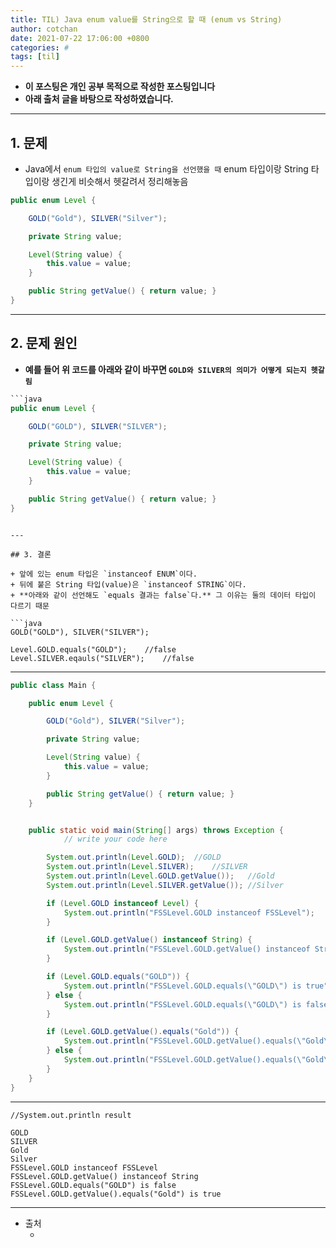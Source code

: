 ```yaml
---
title: TIL) Java enum value를 String으로 할 때 (enum vs String)
author: cotchan
date: 2021-07-22 17:06:00 +0800
categories: #
tags: [til]   
---
```


+ **이 포스팅은 개인 공부 목적으로 작성한 포스팅입니다**
+ **아래 출처 글을 바탕으로 작성하였습니다.**

---

## 1. 문제

+ Java에서 `enum 타입의 value로 String을 선언했을 때` enum 타입이랑 String 타입이랑 생긴게 비슷해서 헷갈려서 정리해놓음

```java
public enum Level {

    GOLD("Gold"), SILVER("Silver");

    private String value;

    Level(String value) {
        this.value = value;
    }

    public String getValue() { return value; }
}
```

---

## 2. 문제 원인

+ **예를 들어 위 코드를 아래와 같이 바꾸면 `GOLD와 SILVER의 의미가 어떻게 되는지 헷갈림`**

```java
```java
public enum Level {

    GOLD("GOLD"), SILVER("SILVER");

    private String value;

    Level(String value) {
        this.value = value;
    }

    public String getValue() { return value; }
}
```
```

---

## 3. 결론

+ 앞에 있는 enum 타입은 `instanceof ENUM`이다.
+ 뒤에 붙은 String 타입(value)은 `instanceof STRING`이다.
+ **아래와 같이 선언해도 `equals 결과는 false`다.** 그 이유는 둘의 데이터 타입이 다르기 때문 

```java
GOLD("GOLD"), SILVER("SILVER");

Level.GOLD.equals("GOLD");    //false
Level.SILVER.eqauls("SILVER");    //false
```

---

```java
public class Main {

    public enum Level {

        GOLD("Gold"), SILVER("Silver");

        private String value;

        Level(String value) {
            this.value = value;
        }

        public String getValue() { return value; }
    }


    public static void main(String[] args) throws Exception {
            // write your code here

        System.out.println(Level.GOLD);  //GOLD
        System.out.println(Level.SILVER);    //SILVER
        System.out.println(Level.GOLD.getValue());   //Gold
        System.out.println(Level.SILVER.getValue()); //Silver

        if (Level.GOLD instanceof Level) {
            System.out.println("FSSLevel.GOLD instanceof FSSLevel");    //here
        }

        if (Level.GOLD.getValue() instanceof String) {
            System.out.println("FSSLevel.GOLD.getValue() instanceof String");   //here
        }

        if (Level.GOLD.equals("GOLD")) {
            System.out.println("FSSLevel.GOLD.equals(\"GOLD\") is true");
        } else {
            System.out.println("FSSLevel.GOLD.equals(\"GOLD\") is false");  //here
        }

        if (Level.GOLD.getValue().equals("Gold")) {
            System.out.println("FSSLevel.GOLD.getValue().equals(\"Gold\") is true");    //here
        } else {
            System.out.println("FSSLevel.GOLD.getValue().equals(\"Gold\") is true");
        }
    }
}
```

---

```
//System.out.println result

GOLD
SILVER
Gold
Silver
FSSLevel.GOLD instanceof FSSLevel
FSSLevel.GOLD.getValue() instanceof String
FSSLevel.GOLD.equals("GOLD") is false
FSSLevel.GOLD.getValue().equals("Gold") is true
```

---

+ 출처
  + []()
